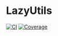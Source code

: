 # LazyUtils

[![CI](https://github.com/yezhengkai/LazyUtils.jl/actions/workflows/CI.yml/badge.svg)](https://github.com/yezhengkai/LazyUtils.jl/actions/workflows/CI.yml)
[![Coverage](https://codecov.io/gh/yezhengkai/LazyUtils.jl/branch/main/graph/badge.svg)](https://codecov.io/gh/yezhengkai/LazyUtils.jl)
